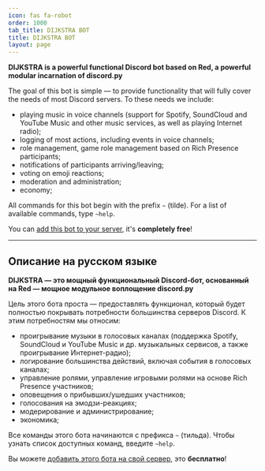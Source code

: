 ```yaml
---
icon: fas fa-robot
order: 1000
tab_title: DIJKSTRA BOT
title: DIJKSTRA BOT
layout: page
---
```


**DIJKSTRA is a powerful functional Discord bot based on Red, a powerful modular incarnation of discord.py**

The goal of this bot is simple — to provide functionality that will fully cover the needs of most Discord servers. To these needs we include:

- playing music in voice channels (support for Spotify, SoundCloud and YouTube Music and other music services, as well as playing Internet radio);
- logging of most actions, including events in voice channels;
- role management, game role management based on Rich Presence participants;
- notifications of participants arriving/leaving;
- voting on emoji reactions;
- moderation and administration;
- economy;

All commands for this bot begin with the prefix `~` (tilde). For a list of available commands, type `~help`.

You can [add this bot to your server](https://discord.com/oauth2/authorize?client_id=351341933144047617&scope=bot&permissions=0), it's **completely free**!

* * *

## Описание на русском языке

**DIJKSTRA — это мощный функциональный Discord-бот, основанный на Red — мощное модульное воплощение discord.py**

Цель этого бота проста — предоставлять функционал, который будет полностью покрывать потребности большинства серверов Discord. К этим потребностям мы относим:

- проигрывание музыки в голосовых каналах (поддержка Spotify, SoundCloud и YouTube Music и др. музыкальных сервисов, а также проигрывание Интернет-радио);
- логирование большинства действий, включая события в голосовых каналах;
- управление ролями, управление игровыми ролями на основе Rich Presence участников;
- оповещения о прибывших/ушедших участников;
- голосования на эмодзи-реакциях;
- модерирование и администрирование;
- экономика;

Все команды этого бота начинаются с префикса `~` (тильда). Чтобы узнать список доступных команд, введите `~help`.

Вы можете [добавить этого бота на свой сервер](https://discord.com/oauth2/authorize?client_id=351341933144047617&scope=bot&permissions=0), это **бесплатно**!
